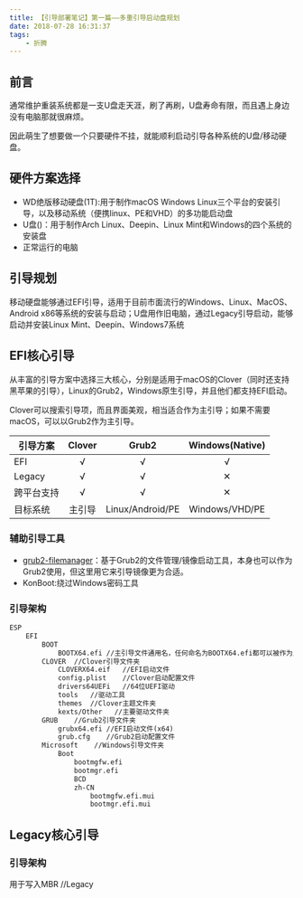 ```yaml
---
title: 【引导部署笔记】第一篇——多重引导启动盘规划
date: 2018-07-28 16:31:37
tags:
    - 折腾
---
```


## 前言

通常维护重装系统都是一支U盘走天涯，刷了再刷，U盘寿命有限，而且遇上身边没有电脑那就很麻烦。

因此萌生了想要做一个只要硬件不挂，就能顺利启动引导各种系统的U盘/移动硬盘。

<!-- more -->

## 硬件方案选择

- WD绝版移动硬盘(1T):用于制作macOS Windows Linux三个平台的安装引导，以及移动系统（便携linux、PE和VHD）的多功能启动盘
- U盘()：用于制作Arch Linux、Deepin、Linux Mint和Windows的四个系统的安装盘
- 正常运行的电脑

## 引导规划

移动硬盘能够通过EFI引导，适用于目前市面流行的Windows、Linux、MacOS、Android x86等系统的安装与启动；U盘用作旧电脑，通过Legacy引导启动，能够启动并安装Linux Mint、Deepin、Windows7系统

## EFI核心引导

从丰富的引导方案中选择三大核心，分别是适用于macOS的Clover（同时还支持黑苹果的引导），Linux的Grub2，Windows原生引导，并且他们都支持EFI启动。

Clover可以搜索引导项，而且界面美观，相当适合作为主引导；如果不需要macOS，可以以Grub2作为主引导。

|引导方案|Clover|Grub2|Windows(Native)|
|-------|:----:|:---:|:-------------:|
|EFI|√|√|√|
|Legacy|√|√|✕|
|跨平台支持|√|√|✕|
|目标系统|主引导|Linux/Android/PE|Windows/VHD/PE|

### 辅助引导工具

- [grub2-filemanager](https://github.com/a1ive/grub2-filemanager)：基于Grub2的文件管理/镜像启动工具，本身也可以作为Grub2使用，但这里用它来引导镜像更为合适。
- KonBoot:绕过Windows密码工具

### 引导架构

```txt
ESP
    EFI
        BOOT
            BOOTX64.efi //主引导文件通用名，任何命名为BOOTX64.efi都可以被作为主引导
        CLOVER  //Clover引导文件夹
            CLOVERX64.eif   //EFI启动文件
            config.plist    //Clover启动配置文件
            drivers64UEFi   //64位UEFI驱动
            tools   //驱动工具
            themes  //Clover主题文件夹
            kexts/Other   //主要驱动文件夹
        GRUB    //Grub2引导文件夹
            grubx64.efi //EFI启动文件(x64)
            grub.cfg    //Grub2启动配置文件
        Microsoft    //Windows引导文件夹
            Boot
                bootmgfw.efi
                bootmgr.efi
                BCD
                zh-CN
                    bootmgfw.efi.mui
                    bootmgr.efi.mui
```

## Legacy核心引导


### 引导架构
用于写入MBR
      //Legacy